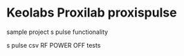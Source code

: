 # Keolabs Proxilab proxispulse
sample project s pulse functionality

s pulse csv RF POWER OFF tests
